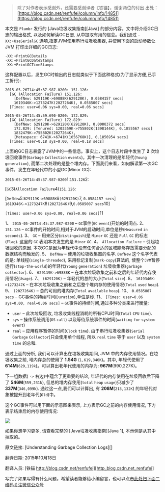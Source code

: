 > 除了对作者表示感谢外，还需要感谢译者【铁锚】，谢谢两位的付出
> 出处：[https://blog.csdn.net/renfufei/column/info/14851](https://blog.csdn.net/renfufei/column/info/14851)

本文是 `Plumbr` 发行的 [Java垃圾收集指南][Java] 的部分内容。文中将介绍GC日志的输出格式, 以及如何解读GC日志, 从中提取有用的信息。我们通过 `-XX:+UseSerialGC` 选项,指定JVM使用串行垃圾收集器, 并使用下面的启动参数让 JVM 打印出详细的GC日志:

```
-XX:+PrintGCDetails
-XX:+PrintGCDateStamps
-XX:+PrintGCTimeStamps
```

这样配置以后，发生GC时输出的日志就类似于下面这种格式(为了显示方便,已手工折行):

```
2015-05-26T14:45:37.987-0200: 151.126: 
  [GC (Allocation Failure) 151.126:
    [DefNew: 629119K->69888K(629120K), 0.0584157 secs]
    1619346K->1273247K(2027264K), 0.0585007 secs] 
  [Times: user=0.06 sys=0.00, real=0.06 secs]

2015-05-26T14:45:59.690-0200: 172.829: 
  [GC (Allocation Failure) 172.829: 
    [DefNew: 629120K->629120K(629120K), 0.0000372 secs]
    172.829: [Tenured: 1203359K->755802K(1398144K), 0.1855567 secs]
    1832479K->755802K(2027264K),
    [Metaspace: 6741K->6741K(1056768K)], 0.1856954 secs]
  [Times: user=0.18 sys=0.00, real=0.18 secs]
```

上面的GC日志暴露了JVM中的一些信息。事实上，这个日志片段中发生了 **2** 次垃圾回收事件(`Garbage` `Collection` `events`)。其中一次清理的是年轻代(`Young` `generation`), 而第二次处理的是整个堆内存。下面我们来看，如何解读第一次GC事件，发生在年轻代中的小型GC(Minor GC):

`2015-05-26T14:45:37.987-0200`1:`151.126`2:  
  
\[`GC`3(`Allocation Failure`4)`151.126`:  
  
\[`DefNew`5:`629119K->69888K`6`(629120K)`7, `0.0584157 secs`\]  
`1619346K->1273247K`8`(2027264K)`9,`0.0585007 secs`10\]  


`[Times: user=0.06 sys=0.00, real=0.06 secs]`11

1、  `2015-05-26T14:45:37.987-0200` – `GC`事件(`GC` `event`)开始的时间点.
2、  `151.126` – `GC`事件的开始时间,相对于JVM的启动时间,单位是秒(`Measured` `in` `seconds`).
3、  `GC` – 用来区分(`distinguish`)是 `Minor` `GC` 还是 `Full` `GC` 的标志(`Flag`). 这里的 `GC` 表明本次发生的是 `Minor` `GC`.
4、  `Allocation Failure` – 引起垃圾回收的原因. 本次GC是因为年轻代中没有任何合适的区域能够存放需要分配的数据结构而触发的.
5、  `DefNew` – 使用的垃圾收集器的名字. `DefNew` 这个名字代表的是: 单线程(`single-threaded`), 采用标记复制(`mark-copy`)算法的, 使整个`JVM`暂停运行(`stop-the-world`)的年轻代(`Young` `generation`) 垃圾收集器(`garbage` `collector`).
6、  `629119K->69888K` – 在本次垃圾收集之前和之后的年轻代内存使用情况(`Usage`).
7、  `(629120K)` – 年轻代的总的大小(`Total` `size`).
8、  `1619346K->1273247K` – 在本次垃圾收集之前和之后整个堆内存的使用情况(`Total` `used` `heap`).
9、  `(2027264K)` – 总的可用的堆内存(`Total` `available` `heap`).
10、 `0.0585007 secs` – GC事件的持续时间(`Duration`),单位是秒.
11、 `[Times: user=0.06 sys=0.00, real=0.06 secs]` – `GC`事件的持续时间,通过多种分类来进行衡量:

 *  `user` – 此次垃圾回收, 垃圾收集线程消耗的所有CPU时间(`Total` `CPU` `time`).
 *  `sys` – 操作系统调用(`OS` `call`) 以及等待系统事件的时间(`waiting` `for` `system` `event`)
 *  `real` – 应用程序暂停的时间(`Clock` `time`). 由于串行垃圾收集器(`Serial` `Garbage` `Collector`)只会使用单个线程, 所以 `real` `time` 等于 `user` 以及 `system` `time` 的总和.

通过上面的分析, 我们可以计算出在垃圾收集期间, JVM 中的内存使用情况。在垃圾收集之前, 堆内存总的使用了 **1.54G** (`1,619,346K`)。其中, 年轻代使用了 **614M**(`629,119k`)。可以算出老年代使用的内存为: **967M**(990,227K)。

下一组数据( `->` 右边)中蕴含了更重要的结论, 年轻代的内存使用在垃圾回收后下降了 **546M**(`559,231k`), 但总的堆内存使用(`total` `heap` `usage`)只减少了 **337M**(`346,099k`). 通过这一点,我们可以计算出, 有 **208M**(`213,132K`) 的年轻代对象被提升到老年代(`Old`)中。

这个GC事件可以用下面的示意图来表示, 上方表示GC之前的内存使用情况, 下方表示结束后的内存使用情况:

![](https://gitee.com/duchaochen/gongzhonghao/raw/master/%E4%B8%AA%E4%BA%BA%E5%8D%9A%E5%AE%A2%E6%96%87%E7%AB%A0/JVM/jvm-image/09-1.png)

如果你想学习更多, 请查看完整的 [Java垃圾收集指南][Java 1], 本示例是从其中抽取的。

原文链接: [Understanding Garbage Collection Logs][]

翻译日期: 2015年10月18日

翻译人员: [铁锚 http://blog.csdn.net/renfufei][http_blog.csdn.net_renfufei]



写完了如果写得有什么问题，希望读者能够给小编留言，也可以点击[此处扫下面二维码关注微信公众号](https://www.ycbbs.vip/?p=28 "此处扫下面二维码关注微信公众号")